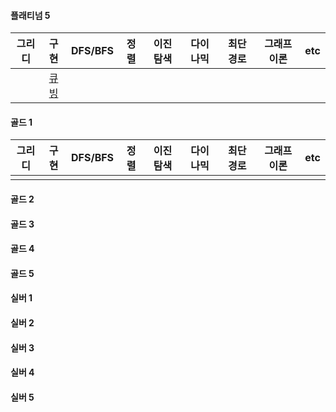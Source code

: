 #### 플래티넘 5

| 그리디 |  구현  | DFS/BFS | 정렬  | 이진 탐색 | 다이나믹 | 최단 경로 | 그래프 이론 | etc |
|:---:|:----:|:-------:|:---:|:-----:|:----:|:-----:|:------:|:---:|
|     | [큐빙] |         |     |       |      |       |        |     |

[큐빙]: https://www.acmicpc.net/problem/5373

#### 골드 1

| 그리디 | 구현  | DFS/BFS | 정렬  | 이진 탐색 | 다이나믹 | 최단 경로 | 그래프 이론 | etc |
|:---:|:---:|:-------:|:---:|:-----:|:----:|:-----:|:------:|:---:|
|     |     |         |     |       |      |       |        |     |

#### 골드 2
#### 골드 3
#### 골드 4
#### 골드 5

#### 실버 1
#### 실버 2
#### 실버 3
#### 실버 4
#### 실버 5